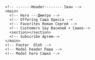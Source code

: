     <!-- -------Header-------- Іван -->
    <main>
      <!-- Hero ---Дмитро -->
      <!-- Offering Саша Одесса -->
      <!-- Favorites Roman Сергей -->
      <!-- Customers Say Василий + Сашко-->
      <section></section>
      <!-- Subscribe Артем-->
    </main>
    <!-- Footer  Oleh -->
    <!-- Modal header Паша -->
    <!-- Modal hero Сашко -->
